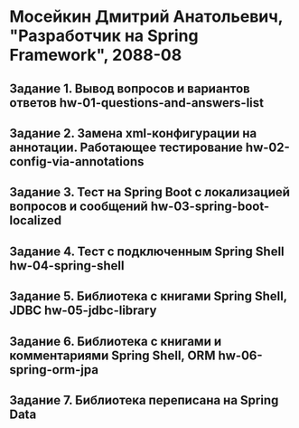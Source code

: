 # Мосейкин Дмитрий Анатольевич, "Разработчик на Spring Framework", 2088-08

## Задание 1. Вывод вопросов и вариантов ответов hw-01-questions-and-answers-list

## Задание 2. Замена xml-конфигурации на аннотации. Работающее тестирование hw-02-config-via-annotations

## Задание 3. Тест на Spring Boot с локализацией вопросов и сообщений hw-03-spring-boot-localized

## Задание 4. Тест с подключенным Spring Shell hw-04-spring-shell

## Задание 5. Библиотека с книгами Spring Shell, JDBC hw-05-jdbc-library

## Задание 6. Библиотека с книгами и комментариями Spring Shell, ORM hw-06-spring-orm-jpa

## Задание 7. Библиотека переписана на Spring Data
